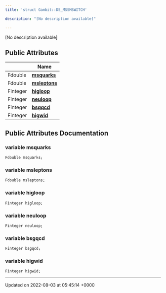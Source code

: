 ```yaml
---
title: 'struct Gambit::DS_MSSMSWITCH'

description: "[No description available]"

---
```









[No description available]

## Public Attributes

|                | Name           |
| -------------- | -------------- |
| Fdouble | **[msquarks](/documentation/code/colliderbit/classes/structgambit_1_1ds__mssmswitch/#variable-msquarks)**  |
| Fdouble | **[msleptons](/documentation/code/colliderbit/classes/structgambit_1_1ds__mssmswitch/#variable-msleptons)**  |
| Finteger | **[higloop](/documentation/code/colliderbit/classes/structgambit_1_1ds__mssmswitch/#variable-higloop)**  |
| Finteger | **[neuloop](/documentation/code/colliderbit/classes/structgambit_1_1ds__mssmswitch/#variable-neuloop)**  |
| Finteger | **[bsgqcd](/documentation/code/colliderbit/classes/structgambit_1_1ds__mssmswitch/#variable-bsgqcd)**  |
| Finteger | **[higwid](/documentation/code/colliderbit/classes/structgambit_1_1ds__mssmswitch/#variable-higwid)**  |

## Public Attributes Documentation

### variable msquarks

```
Fdouble msquarks;
```


### variable msleptons

```
Fdouble msleptons;
```


### variable higloop

```
Finteger higloop;
```


### variable neuloop

```
Finteger neuloop;
```


### variable bsgqcd

```
Finteger bsgqcd;
```


### variable higwid

```
Finteger higwid;
```


-------------------------------

Updated on 2022-08-03 at 05:45:14 +0000